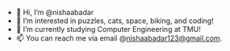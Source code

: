 - 👋 Hi, I’m @nishaabadar
- 👀 I’m interested in puzzles, cats, space, biking, and coding!
- 🌱 I’m currently studying Computer Engineering at TMU!
- 📫 You can reach me via email @nishaabadar123@gmail.com.

<!---
nishaabadar/nishaabadar is a ✨ special ✨ repository because its `README.md` (this file) appears on your GitHub profile.
You can click the Preview link to take a look at your changes.
--->

